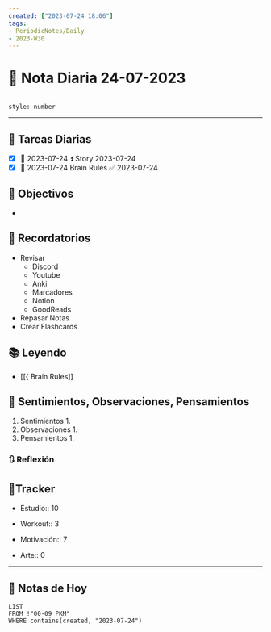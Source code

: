 ```yaml
---
created: ["2023-07-24 18:06"]
tags:
- PeriodicNotes/Daily
- 2023-W30
---
```


# 📅 Nota Diaria 24-07-2023
```toc

style: number

```

---
## 🔷 Tareas Diarias
- [x] 📅 2023-07-24 ⏫ Story 2023-07-24
- [x] 📅 2023-07-24 Brain Rules ✅ 2023-07-24

## 🎯 Objectivos
- 
## 📕 Recordatorios
- Revisar
	- Discord
	- Youtube
	- Anki
	- Marcadores
	- Notion
	- GoodReads
- Repasar Notas
- Crear Flashcards

## 📚 Leyendo
- [[{ Brain Rules]]
## 💬 Sentimientos, Observaciones, Pensamientos 
1. Sentimientos
	1. 
2. Observaciones
	1. 
3. Pensamientos
	1. 
### 🔃 Reflexión

## 🔷Tracker

- Estudio:: 10

- Workout:: 3

- Motivación:: 7

- Arte:: 0
---

## 📅 Notas de Hoy
```dataview
LIST 
FROM !"00-09 PKM" 
WHERE contains(created, "2023-07-24")
```